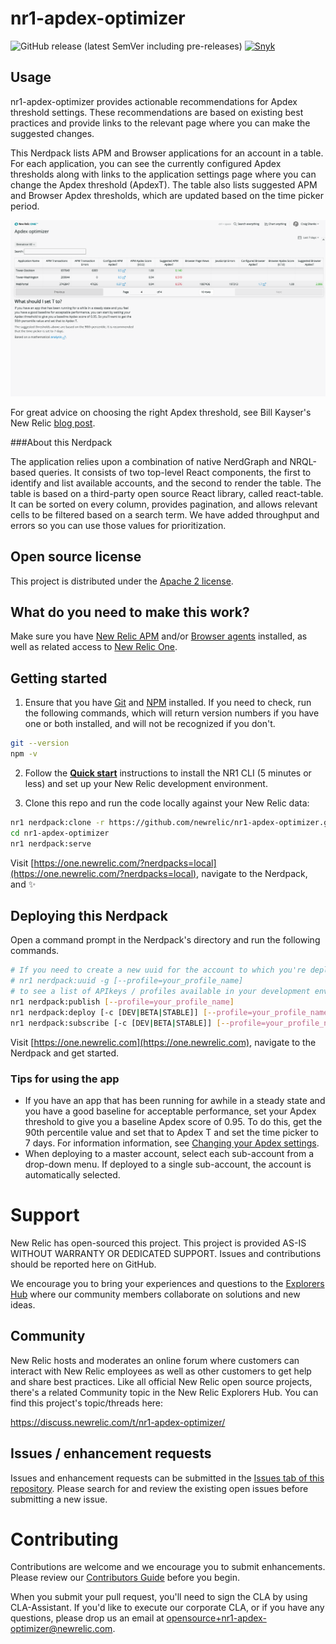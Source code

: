 # nr1-apdex-optimizer

![GitHub release (latest SemVer including pre-releases)](https://img.shields.io/github/v/release/newrelic/nr1-apdex-optimizer?include_prereleases&sort=semver) [![Snyk](https://snyk.io/test/github/newrelic/nr1-apdex-optimizer/badge.svg)](https://snyk.io/test/github/newrelic/nr1-apdex-optimizer)

## Usage

nr1-apdex-optimizer provides actionable recommendations for Apdex threshold settings. These recommendations are based on existing best practices and provide links to the relevant page where you can make the suggested changes.

This Nerdpack lists APM and Browser applications for an account in a table. For each application, you can see the currently configured Apdex thresholds along with links to the application settings page where you can change the Apdex threshold (ApdexT). The table also lists suggested APM and Browser Apdex thresholds, which are updated based on the time picker period.



![Screenshot #1](screenshots/nr1-apdex-optimizer.png)



For great advice on choosing the right Apdex threshold, see Bill Kayser's New Relic [blog post](https://blog.newrelic.com/product-news/how-to-choose-apdex-t/).

###About this Nerdpack

The application relies upon a combination of native NerdGraph and NRQL-based queries. It consists of two top-level React components, the first to identify and list available accounts, and the second to render the table. The table is based on a third-party open source React library, called react-table. It can be sorted on every column, provides pagination, and allows relevant cells to be filtered based on a search term. We have added throughput and errors so you can use those values for prioritization.

## Open source license

This project is distributed under the [Apache 2 license](LICENSE).

## What do you need to make this work?

Make sure you have [New Relic APM](https://newrelic.com/products/application-monitoring) and/or [Browser agents](https://newrelic.com/products/browser-monitoring) installed, as well as related access to [New Relic One](https://newrelic.com/platform).

## Getting started

1. Ensure that you have [Git](https://git-scm.com/book/en/v2/Getting-Started-Installing-Git) and [NPM](https://www.npmjs.com/get-npm) installed. If you need to check, run the following commands, which will return version numbers if you have one or both installed, and will not be recognized if you don't.

```bash
git --version
npm -v
```

2. Follow the [**Quick start**](https://one.newrelic.com/launcher/developer-center.launcher) instructions to install the NR1 CLI (5 minutes or less) and set up your New Relic development environment.

3. Clone this repo and run the code locally against your New Relic data:

```bash
nr1 nerdpack:clone -r https://github.com/newrelic/nr1-apdex-optimizer.git
cd nr1-apdex-optimizer
nr1 nerdpack:serve
```

Visit [https://one.newrelic.com/?nerdpacks=local](https://one.newrelic.com/?nerdpacks=local), navigate to the Nerdpack, and :sparkles:

## Deploying this Nerdpack

Open a command prompt in the Nerdpack's directory and run the following commands.

```bash
# If you need to create a new uuid for the account to which you're deploying this Nerdpack, use the following
# nr1 nerdpack:uuid -g [--profile=your_profile_name]
# to see a list of APIkeys / profiles available in your development environment, run nr1 credentials:list
nr1 nerdpack:publish [--profile=your_profile_name]
nr1 nerdpack:deploy [-c [DEV|BETA|STABLE]] [--profile=your_profile_name]
nr1 nerdpack:subscribe [-c [DEV|BETA|STABLE]] [--profile=your_profile_name]
```

Visit [https://one.newrelic.com](https://one.newrelic.com), navigate to the Nerdpack and get started.

### Tips for using the app

* If you have an app that has been running for awhile in a steady state and you have a good baseline for acceptable performance, set your Apdex threshold to give you a baseline Apdex score of 0.95. To do this, get the 90th percentile value and set that to Apdex T and set the time picker to 7 days. For information information, see [Changing your Apdex settings](https://docs.newrelic.com/docs/apm/new-relic-apm/apdex/change-your-apdex-settings). 
* When deploying to a master account, select each sub-account from a drop-down menu. If deployed to a single sub-account, the account is automatically selected.

# Support

New Relic has open-sourced this project. This project is provided AS-IS WITHOUT WARRANTY OR DEDICATED SUPPORT. Issues and contributions should be reported here on GitHub.

We encourage you to bring your experiences and questions to the [Explorers Hub](https://discuss.newrelic.com) where our community members collaborate on solutions and new ideas.

## Community

New Relic hosts and moderates an online forum where customers can interact with New Relic employees as well as other customers to get help and share best practices. Like all official New Relic open source projects, there's a related Community topic in the New Relic Explorers Hub. You can find this project's topic/threads here:

https://discuss.newrelic.com/t/nr1-apdex-optimizer/

## Issues / enhancement requests

Issues and enhancement requests can be submitted in the [Issues tab of this repository](../../issues). Please search for and review the existing open issues before submitting a new issue.

# Contributing

Contributions are welcome and we encourage you to submit enhancements. Please review our [Contributors Guide](CONTRIBUTING.md) before you begin.

When you submit your pull request, you'll need to sign the CLA by using CLA-Assistant. If you'd like to execute our corporate CLA, or if you have any questions, please drop us an email at opensource+nr1-apdex-optimizer@newrelic.com.
